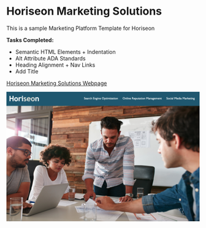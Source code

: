 # Horiseon Marketing Solutions 

This is a sample Marketing Platform Template for Horiseon

**Tasks Completed:**
* Semantic HTML Elements + Indentation
* Alt Attribute ADA Standards
* Heading Alignment + Nav Links
* Add Title

[Horiseon Marketing Solutions Webpage](https://jasminedaniels.github.io/homework-week1/)

![Horiseon Image](screenshot.png)